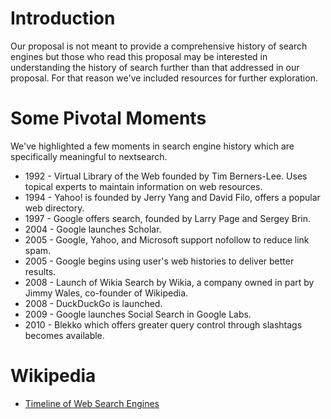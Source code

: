 # Introduction
Our proposal is not meant to provide a comprehensive history of search engines but those who read this proposal may be interested in understanding the history of search further than that addressed in our proposal. For that reason we've included resources for further exploration.

# Some Pivotal Moments
We've highlighted a few moments in search engine history which are specifically meaningful to nextsearch.

- 1992 - Virtual Library of the Web founded by Tim Berners-Lee. Uses topical experts to maintain information on web resources.
- 1994 - Yahoo! is founded by Jerry Yang and David Filo, offers a popular web directory.
- 1997 - Google offers search, founded by Larry Page and Sergey Brin.
- 2004 - Google launches Scholar.
- 2005 - Google, Yahoo, and Microsoft support nofollow to reduce link spam.
- 2005 - Google begins using user's web histories to deliver better results.
- 2008 - Launch of Wikia Search by Wikia, a company owned in part by Jimmy Wales, co-founder of Wikipedia.
- 2008 - DuckDuckGo is launched.
- 2009 - Google launches Social Search in Google Labs.
- 2010 - Blekko which offers greater query control through slashtags becomes available.

# Wikipedia
- [Timeline of Web Search Engines](https://en.wikipedia.org/wiki/Timeline_of_web_search_engines)
